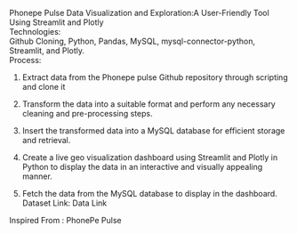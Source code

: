 Phonepe Pulse Data Visualization and Exploration:A User-Friendly Tool Using Streamlit and Plotly  
Technologies:  
Github Cloning, Python, Pandas, MySQL, mysql-connector-python, Streamlit, and Plotly.  
Process:  

1. Extract data from the Phonepe pulse Github repository through scripting and
clone it

2. Transform the data into a suitable format and perform any necessary cleaning
and pre-processing steps.

3. Insert the transformed data into a MySQL database for efficient storage and
retrieval.

4. Create a live geo visualization dashboard using Streamlit and Plotly in Python
to display the data in an interactive and visually appealing manner.

5. Fetch the data from the MySQL database to display in the dashboard.
   Dataset Link: Data Link
   
   
Inspired From : PhonePe Pulse  
